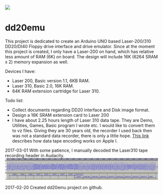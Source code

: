 ![](http://www.old-computers.com/museum/photos/vtech_laser310_side_s.jpg)
# dd20emu

This project is dedicated to create an Arduino UNO based Laser-200/310 DD20/DI40 Floppy drive interface and drive emulator.
Since at the moment this project is created, I only have a Laser-200 on hand, which has relative less amount of RAM (6K) on board. The design will include 16K (6264 SRAM x 2) memory expansion as well.

Devices I have:
* Laser 200, Basic version 1.1, 6KB RAM.
* Laser 310, Basic 2.0, 16K RAM.
* 64K RAM extension cartridge for Laser 310. 

Todo list:
* Collect documents regarding DD20 interface and Disk image format.
* Design a 16K SRAM extension card to Laser 200
* I have about 2.25 hours length of Laser 310 data tape. They are Demo, Utilities, Games, Basic program I wrote etc. I would like to convert them to vz files. Giving they are 30 years old, the recorder I used back then was not a standard data recorder, there is only a little hope. [This link](http://www.pagetable.com/?p=32) describes how data tape encoding works on Apple I.

2017-03-01
With some patience, I manually decoded the Laser310 tape recording header in Audacity.
![Manual decoded Laser310 tape header](https://raw.githubusercontent.com/yuanb/dd20emu/master/site/images/bust_out.png)

2017-02-20
Created dd20emu project on github.
